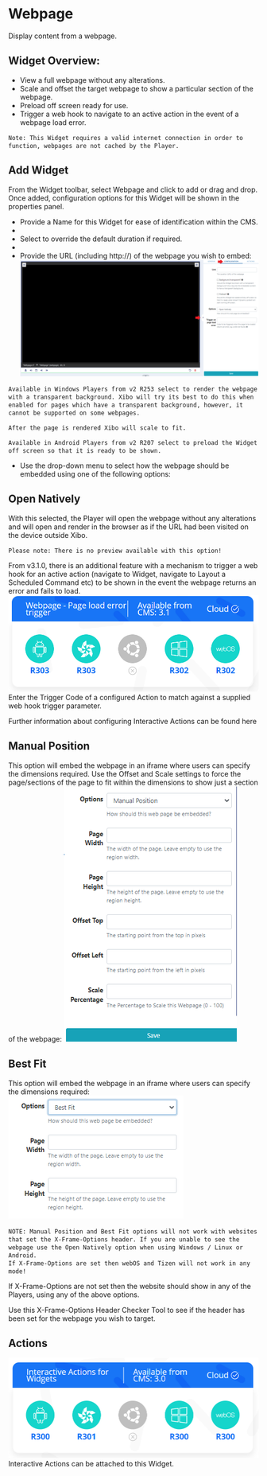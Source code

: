 # Webpage

Display content from a webpage.

## Widget Overview:

- View a full webpage without any alterations.
- Scale and offset the target webpage to show a particular section of the webpage.
- Preload off screen ready for use.
- Trigger a web hook to navigate to an active action in the event of a webpage load error.

```
Note: This Widget requires a valid internet connection in order to function, webpages are not cached by the Player.
```

## Add Widget

From the Widget toolbar, select Webpage and click to add or drag and drop.
Once added, configuration options for this Widget will be shown in the properties panel.

- Provide a Name for this Widget for ease of identification within the CMS.
-
- Select to override the default duration if required.
-
- Provide the URL (including http://) of the webpage you wish to embed:
  ![Alt text](webpage2.png)

```
Available in Windows Players from v2 R253 select to render the webpage with a transparent background. Xibo will try its best to do this when enabled for pages which have a transparent background, however, it cannot be supported on some webpages.
```

```
After the page is rendered Xibo will scale to fit.
```

```
Available in Android Players from v2 R207 select to preload the Widget off screen so that it is ready to be shown.
```

- Use the drop-down menu to select how the webpage should be embedded using one of the following options:

## Open Natively

With this selected, the Player will open the webpage without any alterations and will open and render in the browser as if the URL had been visited on the device outside Xibo.

```
Please note: There is no preview available with this option!
```

From v3.1.0, there is an additional feature with a mechanism to trigger a web hook for an active action (navigate to Widget, navigate to Layout a Scheduled Command etc) to be shown in the event the webpage returns an error and fails to load.
![Alt text](webpage3.png)
Enter the Trigger Code of a configured Action to match against a supplied web hook trigger parameter.

Further information about configuring Interactive Actions can be found here

## Manual Position

This option will embed the webpage in an iframe where users can specify the dimensions required.
Use the Offset and Scale settings to force the page/sections of the page to fit within the dimensions to show just a section of the webpage:
![Alt text](webpage4.png)

## Best Fit

This option will embed the webpage in an iframe where users can specify the dimensions required:
![Alt text](webpage5.png)

```
NOTE: Manual Position and Best Fit options will not work with websites that set the X-Frame-Options header. If you are unable to see the webpage use the Open Natively option when using Windows / Linux or Android.
If X-Frame-Options are set then webOS and Tizen will not work in any mode!
```

If X-Frame-Options are not set then the website should show in any of the Players, using any of the above options.

Use this X-Frame-Options Header Checker Tool to see if the header has been set for the webpage you wish to target.

## Actions

![Alt text](webpage7.png)
Interactive Actions can be attached to this Widget.
